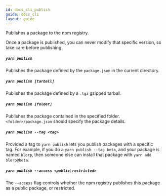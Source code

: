 ```yaml
---
id: docs_cli_publish
guide: docs_cli
layout: guide
---
```


<p class="lead">Publishes a package to the npm registry.</p>

Once a package is published, you can never modify that specific version, so
take care before publishing.

##### `yarn publish` <a class="toc" id="toc-yarn-publish" href="#toc-yarn-publish"></a>

Publishes the package defined by the `package.json` in the current directory.

##### `yarn publish [tarball]` <a class="toc" id="toc-yarn-publish-tarball" href="#toc-yarn-publish-tarball"></a>

Publishes the package defined by a `.tgz` gzipped tarball.

##### `yarn publish [folder]` <a class="toc" id="toc-yarn-publish-folder" href="#toc-yarn-publish-folder"></a>

Publishes the package contained in the specified folder.
`<folder>/package.json` should specify the package details.

##### `yarn publish --tag <tag>` <a class="toc" id="toc-yarn-publish-tag" href="#toc-yarn-publish-tag"></a>
<!--email_off-->
Provided a tag to `yarn publish` lets you publish packages with a specific tag.
For example, if you do a `yarn publish --tag beta`, and your package is named
`blorp`, then someone else can install that package with `yarn add blorp@beta`.
<!--/email_off-->
##### `yarn publish --access <public|restricted>` <a class="toc" id="toc-yarn-publish-access" href="#toc-yarn-publish-access"></a>

The `--access` flag controls whether the npm registry publishes this package as 
a public package, or restricted.
